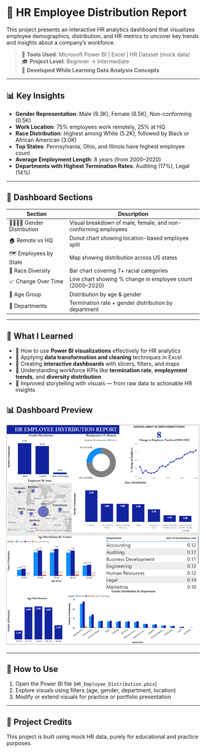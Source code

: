 # 👥 HR Employee Distribution Report

This project presents an interactive HR analytics dashboard that visualizes employee demographics, distribution, and HR metrics to uncover key trends and insights about a company’s workforce.

> 📌 **Tools Used**: Microsoft Power BI | Excel | HR Dataset (mock data)  
> 🎓 **Project Level**: Beginner → Intermediate  
> 📅 **Developed While Learning Data Analysis Concepts**

---

## 📊 Key Insights

- **Gender Representation**: Male (9.3K), Female (8.5K), Non-conforming (0.5K)
- **Work Location**: 75% employees work remotely, 25% at HQ
- **Race Distribution**: Highest among White (5.2K), followed by Black or African American (3.0K)
- **Top States**: Pennsylvania, Ohio, and Illinois have highest employee count
- **Average Employment Length**: 8 years (from 2000–2020)
- **Departments with Highest Termination Rates**: Auditing (17%), Legal (14%)

---

## 📁 Dashboard Sections

| Section | Description |
|--------|-------------|
| 👨‍👩‍👧‍👦 Gender Distribution | Visual breakdown of male, female, and non-conforming employees |
| 🏠 Remote vs HQ | Donut chart showing location-based employee split |
| 🗺️ Employees by State | Map showing distribution across US states |
| 🧬 Race Diversity | Bar chart covering 7+ racial categories |
| 📈 Change Over Time | Line chart showing % change in employee count (2000–2020) |
| 👵 Age Group | Distribution by age & gender |
| 🏢 Departments | Termination rate + gender distribution by department |

---

## 🧠 What I Learned

- 📌 How to use **Power BI visualizations** effectively for HR analytics
- 📌 Applying **data transformation and cleaning** techniques in Excel
- 📌 Creating **interactive dashboards** with slicers, filters, and maps
- 📌 Understanding workforce KPIs like **termination rate**, **employment trends**, and **diversity distribution**
- 📌 Improved storytelling with visuals — from raw data to actionable HR insights


## 📊 Dashboard Preview

![Dashboard Screenshot 1](HR_Employee_Distribution_1.png)  
![Dashboard Screenshot 2](HR_Employee_Distribution_2.png)

---

## 🚀 How to Use

1. Open the Power BI file (`HR_Employee_Distribution.pbix`)
2. Explore visuals using filters (age, gender, department, location)
3. Modify or extend visuals for practice or portfolio presentation

---

## 🧾 Project Credits

This project is built using mock HR data, purely for educational and practice purposes.



  
